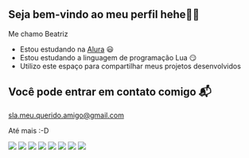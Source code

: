 ## Seja bem-vindo ao meu perfil hehe👋💀

Me chamo Beatriz

- Estou estudando na [Alura](https://www.alura.com.br) 😃
- Estou estudando a linguagem de programação Lua 😏
- Utilizo este espaço para compartilhar meus projetos desenvolvidos

## Você pode entrar em contato comigo 📬

sla.meu.querido.amigo@gmail.com

Até mais :-D

  ![](https://media.tenor.com/oyFfNb4Wj_cAAAAj/spongebob-dance-spongebob-joget.gif) ![](https://media.tenor.com/oyFfNb4Wj_cAAAAj/spongebob-dance-spongebob-joget.gif) ![](https://media.tenor.com/oyFfNb4Wj_cAAAAj/spongebob-dance-spongebob-joget.gif) ![](https://media.tenor.com/oyFfNb4Wj_cAAAAj/spongebob-dance-spongebob-joget.gif) ![](https://media.tenor.com/oyFfNb4Wj_cAAAAj/spongebob-dance-spongebob-joget.gif) ![](https://media.tenor.com/oyFfNb4Wj_cAAAAj/spongebob-dance-spongebob-joget.gif) ![](https://media.tenor.com/oyFfNb4Wj_cAAAAj/spongebob-dance-spongebob-joget.gif) ![](https://media.tenor.com/oyFfNb4Wj_cAAAAj/spongebob-dance-spongebob-joget.gif)
